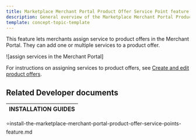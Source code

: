 ```yaml
---
title: Marketplace Merchant Portal Product Offer Service Point feature overview
description: General overview of the Marketplace Merchant Portal Product Offer Service Point feature
template: concept-topic-template
---
```


This feature lets merchants assign service to product offers in the Merchant Portal. They can add one or multiple services to a product offer.

![assign services in the Merchant Portal]

For instructions on assigning services to product offers, see [Create and edit product offers](/docs/pbc/all/offer-management/{{page.version}}/unified-commerce/unified-commerce-create-and-edit-product-offers.html).



## Related Developer documents

| INSTALLATION GUIDES|
| -------------- |
⭐install-the-marketplace-merchant-portal-product-offer-service-points-feature.md
